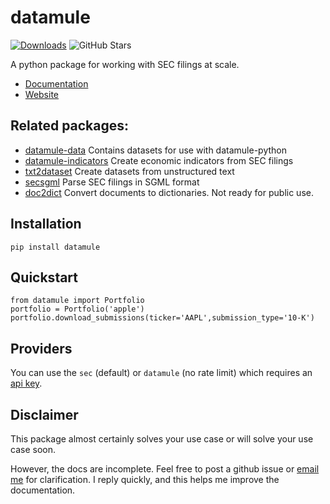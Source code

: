 # datamule
[![Downloads](https://static.pepy.tech/badge/datamule)](https://pepy.tech/project/datamule)
![GitHub Stars](https://img.shields.io/github/stars/john-friedman/datamule-python)

A python package for working with SEC filings at scale.

* [Documentation](https://john-friedman.github.io/datamule-python/datamule-python/quickstart/)
* [Website](https://datamule.xyz)

## Related packages:

* [datamule-data](https://github.com/john-friedman/datamule-data/) Contains datasets for use with datamule-python
* [datamule-indicators](https://github.com/john-friedman/datamule-indicators/) Create economic indicators from SEC filings
* [txt2dataset](https://github.com/john-friedman/txt2dataset/) Create datasets from unstructured text
* [secsgml](https://github.com/john-friedman/secsgml/) Parse SEC filings in SGML format
* [doc2dict](https://github.com/john-friedman/doc2dict) Convert documents to dictionaries. Not ready for public use.

## Installation
```
pip install datamule
```

## Quickstart
```
from datamule import Portfolio
portfolio = Portfolio('apple')
portfolio.download_submissions(ticker='AAPL',submission_type='10-K')
```

## Providers
You can use the `sec` (default) or `datamule` (no rate limit) which requires an [api key](https://john-friedman.github.io/datamule-python/datamule-python/data_provider/).

## Disclaimer
This package almost certainly solves your use case or will solve your use case soon. 

However, the docs are incomplete. Feel free to post a github issue or [email me](mailto:johnfriedman@datamule.xyz) for clarification. I reply quickly, and this helps me improve the documentation.